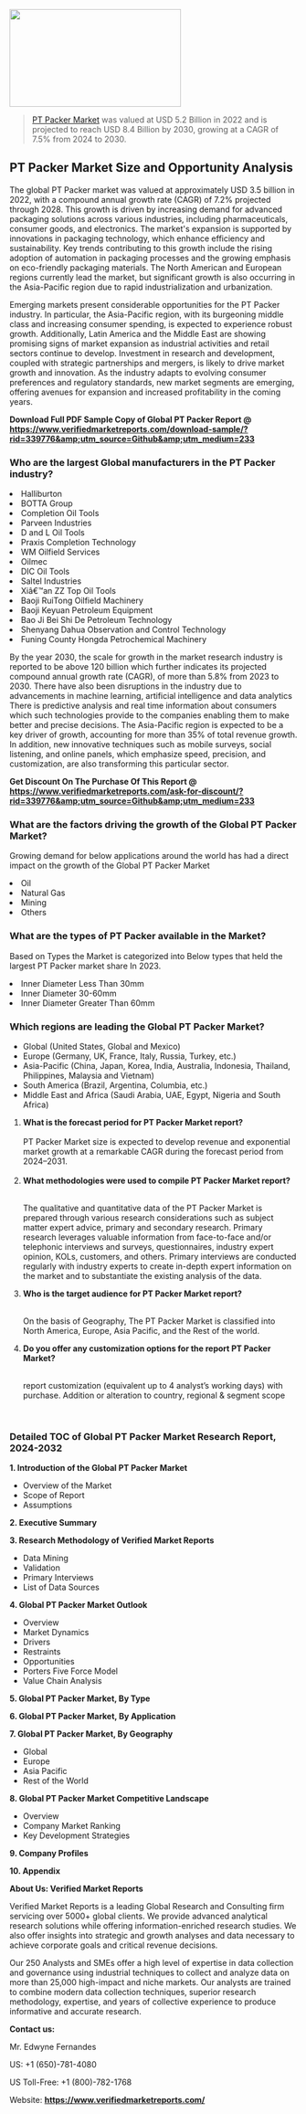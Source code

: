 <img src="https://ffe5etoiles.com/wp-content/uploads/2024/12/MST1-300x171.png" alt="" width="300" height="171" class="alignnone size-medium wp-image-20088" /><blockquote><p><p><a href="https://www.verifiedmarketreports.com/download-sample/?rid=339776&utm_source=Github&utm_medium=233" target="_blank">PT Packer Market</a> was valued at USD 5.2 Billion in 2022 and is projected to reach USD 8.4 Billion by 2030, growing at a CAGR of 7.5% from 2024 to 2030.</p></blockquote><p><h2>PT Packer Market Size and Opportunity Analysis</h2> <p>The global PT Packer market was valued at approximately USD 3.5 billion in 2022, with a compound annual growth rate (CAGR) of 7.2% projected through 2028. This growth is driven by increasing demand for advanced packaging solutions across various industries, including pharmaceuticals, consumer goods, and electronics. The market's expansion is supported by innovations in packaging technology, which enhance efficiency and sustainability. Key trends contributing to this growth include the rising adoption of automation in packaging processes and the growing emphasis on eco-friendly packaging materials. The North American and European regions currently lead the market, but significant growth is also occurring in the Asia-Pacific region due to rapid industrialization and urbanization.</p> <p>Emerging markets present considerable opportunities for the PT Packer industry. In particular, the Asia-Pacific region, with its burgeoning middle class and increasing consumer spending, is expected to experience robust growth. Additionally, Latin America and the Middle East are showing promising signs of market expansion as industrial activities and retail sectors continue to develop. Investment in research and development, coupled with strategic partnerships and mergers, is likely to drive market growth and innovation. As the industry adapts to evolving consumer preferences and regulatory standards, new market segments are emerging, offering avenues for expansion and increased profitability in the coming years.</p> </p><p class=""><strong>Download Full PDF Sample Copy of Global PT Packer Report @ <a href="https://www.verifiedmarketreports.com/download-sample/?rid=339776&amp;utm_source=Github&amp;utm_medium=233" target="_blank">https://www.verifiedmarketreports.com/download-sample/?rid=339776&amp;utm_source=Github&amp;utm_medium=233</a></strong></p><h3 id="" class="">Who are the largest Global manufacturers in the PT Packer industry?</h3><p><li>Halliburton</li><li> BOTTA Group</li><li> Completion Oil Tools</li><li> Parveen Industries</li><li> D and L Oil Tools</li><li> Praxis Completion Technology</li><li> WM Oilfield Services</li><li> Oilmec</li><li> DIC Oil Tools</li><li> Saltel Industries</li><li> Xiâ€™an ZZ Top Oil Tools</li><li> Baoji RuiTong Oilfield Machinery</li><li> Baoji Keyuan Petroleum Equipment</li><li> Bao Ji Bei Shi De Petroleum Technology</li><li> Shenyang Dahua Observation and Control Technology</li><li> Funing County Hongda Petrochemical Machinery</li></p><div class=""><div class="" dir="" data-message-author-role="" data-message-id="" data-message-model-slug=""><div class=""><div class=""><div class=""><div class="" dir="" data-message-author-role="" data-message-id="" data-message-model-slug=""><div class=""><div class=""><p>By the year 2030, the scale for growth in the market research industry is reported to be above 120 billion which further indicates its projected compound annual growth rate (CAGR), of more than 5.8% from 2023 to 2030. There have also been disruptions in the industry due to advancements in machine learning, artificial intelligence and data analytics There is predictive analysis and real time information about consumers which such technologies provide to the companies enabling them to make better and precise decisions. The Asia-Pacific region is expected to be a key driver of growth, accounting for more than 35% of total revenue growth. In addition, new innovative techniques such as mobile surveys, social listening, and online panels, which emphasize speed, precision, and customization, are also transforming this particular sector.</p><p><strong>Get Discount On The Purchase Of This Report @&nbsp; <a href="https://www.verifiedmarketreports.com/ask-for-discount/?rid=339776&amp;utm_source=Github&amp;utm_medium=233" target="_blank">https://www.verifiedmarketreports.com/ask-for-discount/?rid=339776&amp;utm_source=Github&amp;utm_medium=233</a></strong></p></div></div></div></div></div></div></div></div><h3 id="" class="">What are the factors driving the growth of the Global PT Packer Market?</h3><p id="" class="">Growing demand for below applications around the world has had a direct impact on the growth of the Global PT Packer Market</p><p id="" class=""><li>Oil</li><li> Natural Gas</li><li> Mining</li><li> Others</li></p><h3 id="" class="">What are the types of PT Packer available in the Market?</h3><p id="" class="">Based on Types the Market is categorized into Below types that held the largest PT Packer market share In 2023.</p><p id="" class=""><li>Inner Diameter Less Than 30mm</li><li> Inner Diameter 30-60mm</li><li> Inner Diameter Greater Than 60mm</li></p><h3 id="" class="">Which regions are leading the Global PT Packer Market?</h3><ul><li>Global (United States, Global and Mexico)</li><li>Europe (Germany, UK, France, Italy, Russia, Turkey, etc.)</li><li>Asia-Pacific (China, Japan, Korea, India, Australia, Indonesia, Thailand, Philippines, Malaysia and Vietnam)</li><li>South America (Brazil, Argentina, Columbia, etc.)</li><li>Middle East and Africa (Saudi Arabia, UAE, Egypt, Nigeria and South Africa)</li></ul><p><ol><li><strong>What is the forecast period for PT Packer Market report?<br /></strong><br /><span data-sheets-root="1" data-sheets-value="{&quot;1&quot;:2,&quot;2&quot;:&quot;XXXX size is expected to develop revenue and exponential market growth at a remarkable CAGR during the forecast period from 2024&ndash;2030.&quot;}" data-sheets-userformat="{&quot;2&quot;:12674,&quot;4&quot;:{&quot;1&quot;:2,&quot;2&quot;:16776960},&quot;10&quot;:2,&quot;11&quot;:0,&quot;15&quot;:&quot;Arial&quot;,&quot;16&quot;:12}">PT Packer Market size is expected to develop revenue and exponential market growth at a remarkable CAGR during the forecast period from 2024&ndash;2031.</span><br /><br /></li><li><strong>What methodologies were used to compile PT Packer Market report?<br /><br /></strong><p>The qualitative and quantitative data of the&nbsp;PT Packer Market is prepared through various research considerations such as subject matter expert advice, primary and secondary research. Primary research leverages valuable information from face-to-face and/or telephonic interviews and surveys, questionnaires, industry expert opinion, KOLs, customers, and others. Primary interviews are conducted regularly with industry experts to create in-depth expert information on the market and to substantiate the existing analysis of the data.&nbsp;</p></li><li><strong>Who is the target audience for PT Packer Market report?<br /><br /></strong><p>On the basis of Geography, The&nbsp;PT Packer Market is classified into North America, Europe, Asia Pacific, and the Rest of the world.</p></li><li><strong>Do you offer any customization options for the report PT Packer Market?<br /><br /></strong><p>report customization (equivalent up to 4 analyst&rsquo;s working days) with purchase. Addition or alteration to country, regional &amp; segment scope</p><p>&nbsp;</p></li></ol></p><h3 id="" class="">Detailed TOC of Global PT Packer Market Research Report, 2024-2032</h3><p id="" class=""><strong>1. Introduction of the Global PT Packer Market</strong></p><ul><li>Overview of the Market</li><li>Scope of Report</li><li>Assumptions</li></ul><p id="" class=""><strong>2. Executive Summary</strong></p><p id="" class=""><strong>3. Research Methodology of&nbsp;Verified Market Reports</strong></p><ul><li>Data Mining</li><li>Validation</li><li>Primary Interviews</li><li>List of Data Sources</li></ul><p id="" class=""><strong>4. Global PT Packer Market Outlook</strong></p><ul><li>Overview</li><li>Market Dynamics</li><li>Drivers</li><li>Restraints</li><li>Opportunities</li><li>Porters Five Force Model</li><li>Value Chain Analysis</li></ul><p id="" class=""><strong>5. Global PT Packer Market, By&nbsp;Type</strong></p><p id="" class=""><strong>6. Global PT Packer Market, By Application</strong></p><p id="" class=""><strong>7. Global PT Packer Market, By Geography</strong></p><ul><li>Global</li><li>Europe</li><li>Asia Pacific</li><li>Rest of the World</li></ul><p id="" class=""><strong>8. Global PT Packer Market Competitive Landscape</strong></p><ul><li>Overview</li><li>Company Market Ranking</li><li>Key Development Strategies</li></ul><p id="" class=""><strong>9. Company Profiles</strong></p><p id="" class=""><strong>10. Appendix</strong></p><p id="" class=""><strong>About Us: Verified Market Reports</strong></p><p id="" class="">Verified Market Reports is a leading Global Research and Consulting firm servicing over 5000+ global clients. We provide advanced analytical research solutions while offering information-enriched research studies. We also offer insights into strategic and growth analyses and data necessary to achieve corporate goals and critical revenue decisions.</p><p id="" class="">Our 250 Analysts and SMEs offer a high level of expertise in data collection and governance using industrial techniques to collect and analyze data on more than 25,000 high-impact and niche markets. Our analysts are trained to combine modern data collection techniques, superior research methodology, expertise, and years of collective experience to produce informative and accurate research.</p><p id="" class=""><strong>Contact us:</strong></p><p id="" class="">Mr. Edwyne Fernandes</p><p id="" class="">US: +1 (650)-781-4080</p><p id="" class="">US Toll-Free: +1 (800)-782-1768</p><p id="" class="">Website: <a target="" data-test-app-aware-link=""><strong>https://www.verifiedmarketreports.com/</strong></a></p>
